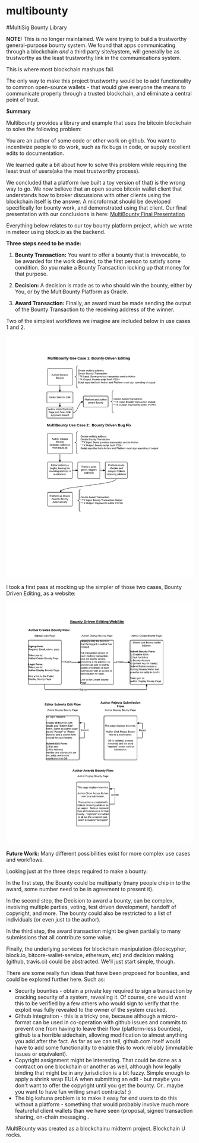 # multibounty
#MultiSig Bounty Library

**NOTE:** This is no longer maintained.  We were trying to build a trustworthy general-purpose bounty system.  We found that apps communicating through a blockchain *and* a third party site/system, will generally be as trustworthy as the least trustworthy link in the communications system.

This is where most blockchain mashups fail.  

The only way to make this project trustworthy would be to add functionality to common open-source wallets - that would give everyone the means to communicate properly through a trusted blockchain, and eliminate a central point of trust. 

**Summary**

Multibounty provides a library and example that uses the bitcoin blockchain to solve the following problem:

You are an author of some code or other work on github.  You want to incentivize people to do work, such as fix bugs in code, or supply excellent edits to documentation.

We learned quite a bit about how to solve this problem while requiring the least trust of users(aka the most trustworthy process).

We concluded that a platform (we built a toy version of that) is the wrong way to go.  We now believe that an open source bitcoin wallet client that understands how to broker discussions with other clients using the blockchain itself is the answer.  A microformat should be developed specifically for bounty work, and demonstrated using that client.  Our final presentation with our conclusions is here: [MultiBounty Final Presentation](https://github.com/richbodo/multibounty/blob/master/presentation/mb_presentation.pdf)

Everything below relates to our toy bounty platform project, which we wrote in meteor using block.io as the backend.

**Three steps need to be made:**

1) **Bounty Transaction:** You want to offer a bounty that is irrevocable, to be awarded for the work desired, to the first person to satisfy some condition.  So you make a Bounty Transaction locking up that money for that purpose.  

2) **Decision:** A decision is made as to who should win the bounty, either by You, or by the MultiBounty Platform as Oracle.  

3) **Award Transaction:** Finally, an award must be made sending the output of the Bounty Transaction to the receiving address of the winner.

Two of the simplest workflows we imagine are included below in use cases 1 and 2.

![Simple Use Cases](./images/MultiBounty_Simple_UseCases.png)

I took a first pass at mocking up the simpler of those two cases, Bounty Driven Editing, as a website:

![Bounty Driven Editing Website](./images/BountyDrivenEditing1.png)


**Future Work:** Many different possibilities exist for more complex use cases and workflows.  

Looking just at the three steps required to make a bounty:

In the first step, the Bounty could be multiparty (many people chip in to the award, some number need to be in agreement to present it).  

In the second step, the Decision to award a bounty, can be complex, involving multiple parties, voting, test driven development, handoff of copyright, and more.  The bounty could also be restricted to a list of individuals (or even just to the author).

In the third  step, the award transaction might be given partially to many submissions that all contribute some value.  

Finally, the underlying services for blockchain manipulation (blockcypher, block.io, bitcore-wallet-service, ethereum, etc) and decision making (github, travis.ci) could be abstracted.  We'll just start simple, though.

There are some really fun ideas that have been proposed for bounties, and could be explored further here.  Such as:

* Security bounties - obtain a private key required to sign a transaction by cracking security of a system, revealing it.  Of course, one would want this to be verified by a few others who would sign to verify that the exploit was fully revealed to the owner of the system cracked.
* Github integration - this is a tricky one, because although a micro-format can be used in co-operation with github issues and commits to prevent one from having to leave their flow (platform-less bounties), github is a horrible sidechain, allowing modification to almost anything you add after the fact.  As far as we can tell, github.com itself would have to add some functionality to enable this to work reliably (immutable issues or equivalent).
* Copyright assignment might be interesting.  That could be done as a contract on one blockchain or another as well, although how legally binding that might be in any jurisdiction is a bit fuzzy.  Simple enough to apply a shrink wrap EULA when submitting an edit - but maybe you don't want to offer the copyright until you get the bounty.  Or...maybe you want to have fun writing smart contracts! ;)
* The big kahuna problem is to make it easy for end users to do this without a platform - something that would probably involve much more featureful client wallets than we have seen (proposal, signed transaction sharing, on-chain messaging..


MultiBounty was created as a blockchainu midterm project.  Blockchain U rocks.


